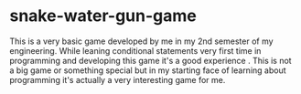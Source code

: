 # snake-water-gun-game
This is a very basic game developed by me in my 2nd semester of my engineering. While leaning conditional statements very first time in programming and developing this game it's a good  experience . This is not a big game or something special but in my starting face of learning about programming it's actually a very interesting game for me.
